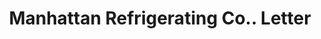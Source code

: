 ---
doi: 10.7916/D80S11G1
date_other: '1917'
date_other_textual: '1917'
form: correspondence
genre:
- Letters (correspondence)
name:
- Manhattan Refrigerating Co.
object_in_context_url: https://biggert.cul.columbia.edu/items/view/ave_biggert_01059
subject_hierarchical_geographic:
- New York, New York, United States
subject_name:
- Manhattan Refrigerating Co.
title: Manhattan Refrigerating Co.. Letter
sort_title: Manhattan Refrigerating Co.. Letter
call_number: ave_biggert_01059
coordinates:
- 40.71277777777778,-74.00583333333333
pid: ave_biggert_01059
identifiers: ave_biggert_01059
canvas_id: ldpd:396324
permalink: "/items/ave_biggert_01059/"
layout: iiif-image-page
---